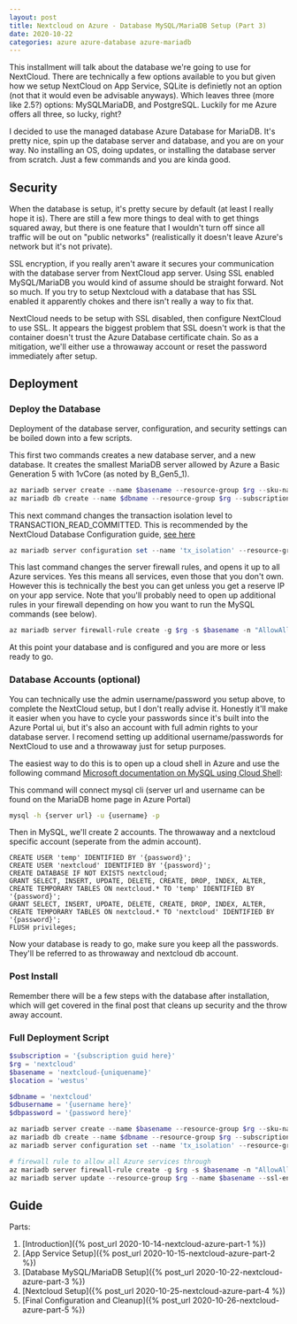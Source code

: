 ```yaml
---
layout: post
title: Nextcloud on Azure - Database MySQL/MariaDB Setup (Part 3)
date: 2020-10-22
categories: azure azure-database azure-mariadb
---
```


This installment will talk about the database we're going to use for NextCloud.  There are technically a few options available to you but given how we setup NextCloud on App Service, SQLite is definietly not an option (not that it would even be advisable anyways).  Which leaves three (more like 2.5?) options: MySQLMariaDB, and PostgreSQL.  Luckily for me Azure offers all three, so lucky, right?

I decided to use the managed database Azure Database for MariaDB.  It's pretty nice, spin up the database server and database, and you are on your way.  No installing an OS, doing updates, or installing the database server from scratch.  Just a few commands and you are kinda good.

## Security

When the database is setup, it's pretty secure by default (at least I really hope it is).  There are still a few more things to deal with to get things squared away, but there is one feature that I wouldn't turn off since all traffic will be out on "public networks" (realistically it doesn't leave Azure's network but it's not private).

SSL encryption, if you really aren't aware it secures your communication with the database server from NextCloud app server.  Using SSL enabled MySQL/MariaDB you would kind of assume should be straight forward.  Not so much.  If you try to setup Nextcloud with a database that has SSL enabled it apparently chokes and there isn't really a way to fix that.

NextCloud needs to be setup with SSL disabled, then configure NextCloud to use SSL.  It appears the biggest problem that SSL doesn't work is that the container doesn't trust the Azure Database certificate chain.  So as a mitigation, we'll either use a throwaway account or reset the password immediately after setup.

## Deployment

### Deploy the Database

Deployment of the database server, configuration, and security settings can be boiled down into a few scripts.

This first two commands creates a new database server, and a new database.  It creates the smallest MariaDB server allowed by Azure a Basic Generation 5 with 1vCore (as noted by B_Gen5_1).

```powershell
az mariadb server create --name $basename --resource-group $rg --sku-name 'B_Gen5_1' --admin-user $dbusername --admin-password $dbpassword --location $location --subscription $subscription --ssl-enforcement Disabled
az mariadb db create --name $dbname --resource-group $rg --subscription $subscription --server-name $basename
```

This next command changes the transaction isolation level to TRANSACTION_READ_COMMITTED.  This is recommended by the NextCloud Database Configuration guide, [see here](https://docs.nextcloud.com/server/15/admin_manual/configuration_database/linux_database_configuration.html)

```powershell
az mariadb server configuration set --name 'tx_isolation' --resource-group $rg --server $basename --value 'READ-COMMITTED'
```

This last command changes the server firewall rules, and opens it up to all Azure services.  Yes this means all services, even those that you don't own.  However this is technically the best you can get unless you get a reserve IP on your app service.  Note that you'll probably need to open up additional rules in your firewall depending on how you want to run the MySQL commands (see below). 

```powershell
az mariadb server firewall-rule create -g $rg -s $basename -n "AllowAllWindowsAzureIps" --start-ip-address "0.0.0.0" --end-ip-address "0.0.0.0"
```

At this point your database and is configured and you are more or less ready to go.

### Database Accounts (optional)

You can technically use the admin username/password you setup above, to complete the NextCloud setup, but I don't really advise it.  Honestly it'll make it easier when you have to cycle your passwords since it's built into the Azure Portal ui, but it's also an account with full admin rights to your database server.  I recomend setting up additional username/passwords for NextCloud to use and a throwaway just for setup purposes.

The easiest way to do this is to open up a cloud shell in Azure and use the following command [Microsoft documentation on MySQL using Cloud Shell](https://docs.microsoft.com/en-us/azure/mariadb/tutorial-design-database-cli#use-azure-cloud-shell):

This command will connect mysql cli (server url and username can be found on the MariaDB home page in Azure Portal)

```bash
mysql -h {server url} -u {username} -p
```

Then in MySQL, we'll create 2 accounts.  The throwaway and a nextcloud specific account (seperate from the admin account).

```
CREATE USER 'temp' IDENTIFIED BY '{password}';
CREATE USER 'nextcloud' IDENTIFIED BY '{password}';
CREATE DATABASE IF NOT EXISTS nextcloud;
GRANT SELECT, INSERT, UPDATE, DELETE, CREATE, DROP, INDEX, ALTER, CREATE TEMPORARY TABLES ON nextcloud.* TO 'temp' IDENTIFIED BY '{password}';
GRANT SELECT, INSERT, UPDATE, DELETE, CREATE, DROP, INDEX, ALTER, CREATE TEMPORARY TABLES ON nextcloud.* TO 'nextcloud' IDENTIFIED BY '{password}';
FLUSH privileges;
```

Now your database is ready to go, make sure you keep all the passwords. They'll be referred to as throwaway and nextcloud db account.

### Post Install

Remember there will be a few steps with the database after installation, which will get covered in the final post that cleans up security and the throw away account.

### Full Deployment Script

```powershell
$subscription = '{subscription guid here}'
$rg = 'nextcloud'
$basename = 'nextcloud-{uniquename}'
$location = 'westus'

$dbname = 'nextcloud'
$dbusername = '{username here}'
$dbpassword = '{password here}'

az mariadb server create --name $basename --resource-group $rg --sku-name 'B_Gen5_1' --admin-user $dbusername --admin-password $dbpassword --location $location --subscription $subscription --ssl-enforcement Disabled
az mariadb db create --name $dbname --resource-group $rg --subscription $subscription --server-name $basename
az mariadb server configuration set --name 'tx_isolation' --resource-group $rg --server $basename --value 'READ-COMMITTED'

# firewall rule to allow all Azure services through
az mariadb server firewall-rule create -g $rg -s $basename -n "AllowAllWindowsAzureIps" --start-ip-address "0.0.0.0" --end-ip-address "0.0.0.0"
az mariadb server update --resource-group $rg --name $basename --ssl-enforcement Disabled
```

## Guide

Parts:
1. [Introduction]({% post_url 2020-10-14-nextcloud-azure-part-1 %})
1. [App Service Setup]({% post_url 2020-10-15-nextcloud-azure-part-2 %})
1. [Database MySQL/MariaDB Setup]({% post_url 2020-10-22-nextcloud-azure-part-3 %})
1. [Nextcloud Setup]({% post_url 2020-10-25-nextcloud-azure-part-4 %})
1. [Final Configuration and Cleanup]({% post_url 2020-10-26-nextcloud-azure-part-5 %})